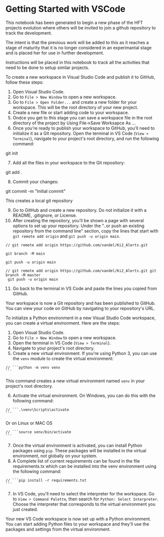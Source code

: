 # Getting Started with VSCode

This notebook has been generated to begin a new phase of the HFT projects evolution where others will be invited to join a github repository to track the development.

The intent is that the previous work will be added to this as it reaches a stage of maturity that it is no longer considered in an experimantal stage and is placed her for use in further development.

Instructions will be placed in this notebook to track all the activities that need to be done to setup similar projects.

To create a new workspace in Visual Studio Code and publish it to GitHub, follow these steps:

1. Open Visual Studio Code.
2. Go to `File > New Window` to open a new workspace.
3. Go to `File > Open Folder...` and create a new folder for your workspace. This will be the root directory of your new project.
4. Create a new file or start adding code to your workspace.
5. Ondce you get to this stage you can save a workspace file in the root directory of the project by Using File->Save Worksapce As ...
6. Once you're ready to publish your workspace to GitHub, you'll need to initialize it as a Git repository. Open the terminal in VS Code (`View > Terminal`), navigate to your project's root directory, and run the following command:

git init

7. Add all the files in your workspace to the Git repository:

git add .

8. Commit your changes:

git commit -m "Initial commit"

This creates a local git repository

9. Go to GitHub and create a new repository. Do not initialize it with a README, .gitignore, or License.
10. After creating the repository, you'll be shown a page with several options to set up your repository. Under the "..or push an existing repository from the command line" section, copy the lines that start with `git remote add origin` and `git push -u origin main`.

```
// git remote add origin https://github.com/vandel/Ki2_Alerts.git

git branch -M main

git push -u origin main
```

```
// git remote add origin https://github.com/vandel/Ki2_Alerts.git git branch -M master
 git push -u origin main
```

11. Go back to the terminal in VS Code and paste the lines you copied from GitHub.

Your workspace is now a Git repository and has been published to GitHub. You can view your code on GitHub by navigating to your repository's URL.

To initialize a Python environment in a new Visual Studio Code workspace, you can create a virtual environment. Here are the steps:

1. Open Visual Studio Code.
2. Go to `File > New Window` to open a new workspace.
3. Open the terminal in VS Code (`View > Terminal`).
4. Navigate to your project's root directory.
5. Create a new virtual environment. If you're using Python 3, you can use the `venv` module to create the virtual environment:

````
// ```python -m venv venv
```
````

This command creates a new virtual environment named `venv` in your project's root directory.

6. Activate the virtual environment. On Windows, you can do this with the following command:

````
// ```.\venv\Scripts\activate
```
````

Or on Linux or MAC OS

````
// ```source venv/bin/activate
```
````

7. Once the virtual environment is activated, you can install Python packages using `pip`. These packages will be installed in the virtual environment, not globally on your system.
8. A Complete list of current requirements can be found in the file requirements.tx which can be installed into the venv environment using the following command:

````
// ```pip install -r requirements.txt
```
````

7. In VS Code, you'll need to select the interpreter for the workspace. Go to `View > Command Palette`, then search for `Python: Select Interpreter`. Choose the interpreter that corresponds to the virtual environment you just created.

Your new VS Code workspace is now set up with a Python environment. You can start adding Python files to your workspace and they'll use the packages and settings from the virtual environment.
